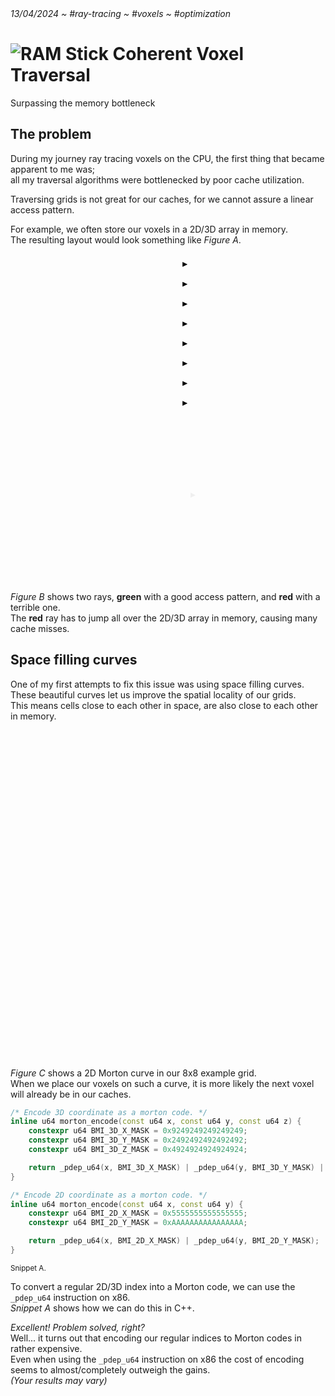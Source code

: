 <div class="page-head">
    <i>13/04/2024 ~ #ray-tracing ~ #voxels ~ #optimization</i>
    <h1><img src="../assets/images/ram-stick.png" title="RAM Stick"> Coherent Voxel Traversal</h1>
    <p>Surpassing the <span class="yellow">memory bottleneck</span></p>
</div>

## The problem

During my journey ray tracing voxels on the CPU, the first thing that became apparent to me was;<br>
all my traversal algorithms were bottlenecked by poor cache utilization.

Traversing grids is not great for our caches, for we cannot assure a <span class="yellow">linear access pattern</span>.

For example, we often store our voxels in a 2D/3D array in memory.<br>
The resulting layout would look something like *Figure A*.
<div class="h-group">
<figure title="Figure A: Typical grid order in memory.">
    <svg class="fig" width="256" viewBox="0 0 258 258">
        <pattern id="grid" patternUnits="userSpaceOnUse" width="32" height="32">
            <line x1="0" y1="0" x2="0" y2="32" stroke="var(--fig-w20)" stroke-width="5" />
            <line x1="0" y1="0" x2="32" y2="0" stroke="var(--fig-w20)" stroke-width="5" />
        </pattern>
        <rect x="0" y="0" width="258" height="258" fill="url(#grid)" />
        <g>
            <defs>
                <marker id="arrow" viewBox="0 -5 10 10" refX="5" refY="0" markerWidth="4" markerHeight="4" orient="auto">
                    <path stroke="var(--fig-y90)" fill="var(--fig-y90)" d="M0,-5L10,0L0,5" />
                </marker>
            </defs>
            <line x1="241" y1="17" x2="17" y2="49" stroke="var(--fig-y50)" stroke-width="2" stroke-linecap="round" />
            <line x1="241" y1="49" x2="17" y2="81" stroke="var(--fig-y50)" stroke-width="2" stroke-linecap="round" />
            <line x1="241" y1="81" x2="17" y2="113" stroke="var(--fig-y50)" stroke-width="2" stroke-linecap="round" />
            <line x1="241" y1="113" x2="17" y2="145" stroke="var(--fig-y50)" stroke-width="2" stroke-linecap="round" />
            <line x1="241" y1="145" x2="17" y2="177" stroke="var(--fig-y50)" stroke-width="2" stroke-linecap="round" />
            <line x1="241" y1="177" x2="17" y2="209" stroke="var(--fig-y50)" stroke-width="2" stroke-linecap="round" />
            <line x1="241" y1="209" x2="17" y2="241" stroke="var(--fig-y50)" stroke-width="2" stroke-linecap="round" />
            <line x1="17" y1="17" x2="241" y2="17" stroke="var(--fig-y90)" stroke-width="2" stroke-linecap="round" marker-end="url(#arrow)" />
            <line x1="17" y1="49" x2="241" y2="49" stroke="var(--fig-y90)" stroke-width="2" stroke-linecap="round" marker-end="url(#arrow)" />
            <line x1="17" y1="81" x2="241" y2="81" stroke="var(--fig-y90)" stroke-width="2" stroke-linecap="round" marker-end="url(#arrow)" />
            <line x1="17" y1="113" x2="241" y2="113" stroke="var(--fig-y90)" stroke-width="2" stroke-linecap="round" marker-end="url(#arrow)" />
            <line x1="17" y1="145" x2="241" y2="145" stroke="var(--fig-y90)" stroke-width="2" stroke-linecap="round" marker-end="url(#arrow)" />
            <line x1="17" y1="177" x2="241" y2="177" stroke="var(--fig-y90)" stroke-width="2" stroke-linecap="round" marker-end="url(#arrow)" />
            <line x1="17" y1="209" x2="241" y2="209" stroke="var(--fig-y90)" stroke-width="2" stroke-linecap="round" marker-end="url(#arrow)" />
            <line x1="17" y1="241" x2="241" y2="241" stroke="var(--fig-y90)" stroke-width="2" stroke-linecap="round" marker-end="url(#arrow)" />
        </g>
    </svg>
</figure>
<figure title="Figure B: The good and the horrible...">
    <svg class="fig" width="256" viewBox="0 0 258 258">
        <pattern id="grid" patternUnits="userSpaceOnUse" width="32" height="32">
            <line x1="0" y1="0" x2="0" y2="32" stroke="var(--fig-w20)" stroke-width="5" />
            <line x1="0" y1="0" x2="32" y2="0" stroke="var(--fig-w20)" stroke-width="5" />
        </pattern>
        <rect x="0" y="0" width="258" height="258" fill="url(#grid)" />
        <g opacity="0">
            <defs>
                <marker id="arrow-success" viewBox="0 -5 10 10" refX="5" refY="0" markerWidth="4" markerHeight="4" orient="auto">
                    <path stroke="var(--fig-success)" fill="var(--fig-success)" d="M0,-5L10,0L0,5" />
                </marker>
            </defs>
            <rect x="1" y="97" width="32" height="32" fill="none" stroke="var(--fig-success-50)" stroke-width="2.5" stroke-linecap="round" />
            <rect x="33" y="97" width="32" height="32" fill="none" stroke="var(--fig-success-50)" stroke-width="2.5" stroke-linecap="round" />
            <rect x="65" y="97" width="32" height="32" fill="none" stroke="var(--fig-success-50)" stroke-width="2.5" stroke-linecap="round" />
            <rect x="97" y="97" width="32" height="32" fill="none" stroke="var(--fig-success-50)" stroke-width="2.5" stroke-linecap="round" />
            <rect x="129" y="97" width="32" height="32" fill="none" stroke="var(--fig-success-50)" stroke-width="2.5" stroke-linecap="round" />
            <rect x="161" y="97" width="32" height="32" fill="none" stroke="var(--fig-success-50)" stroke-width="2.5" stroke-linecap="round" />
            <rect x="193" y="97" width="32" height="32" fill="none" stroke="var(--fig-success-50)" stroke-width="2.5" stroke-linecap="round" />
            <rect x="225" y="97" width="32" height="32" fill="none" stroke="var(--fig-success-50)" stroke-width="2.5" stroke-linecap="round" />
            <line x1="0" y1="109" x2="254" y2="117" stroke="var(--fig-success)" stroke-width="2" stroke-linecap="round" marker-end="url(#arrow-success)" />
            <animate id="goodRayEntry" attributeName="opacity" to="5" begin="0;badRayExit.end" dur="5.0s" fill="freeze" />
            <animate id="goodRayExit" attributeName="opacity" to="0" begin="goodRayEntry.end" dur="5.0s" fill="freeze" />
        </g>
        <g opacity="0">
            <defs>
                <marker id="arrow-error" viewBox="0 -5 10 10" refX="5" refY="0" markerWidth="4" markerHeight="4" orient="auto">
                    <path stroke="var(--fig-error)" fill="var(--fig-error)" d="M0,-5L10,0L0,5" />
                </marker>
            </defs>
            <rect x="65" y="1" width="32" height="32" fill="none" stroke="var(--fig-error-50)" stroke-width="2.5" stroke-linecap="round" />
            <rect x="65" y="33" width="32" height="32" fill="none" stroke="var(--fig-error-50)" stroke-width="2.5" stroke-linecap="round" />
            <rect x="97" y="33" width="32" height="32" fill="none" stroke="var(--fig-error-50)" stroke-width="2.5" stroke-linecap="round" />
            <rect x="97" y="65" width="32" height="32" fill="none" stroke="var(--fig-error-50)" stroke-width="2.5" stroke-linecap="round" />
            <rect x="97" y="97" width="32" height="32" fill="none" stroke="var(--fig-error-50)" stroke-width="2.5" stroke-linecap="round" />
            <rect x="129" y="97" width="32" height="32" fill="none" stroke="var(--fig-error-50)" stroke-width="2.5" stroke-linecap="round" />
            <rect x="129" y="129" width="32" height="32" fill="none" stroke="var(--fig-error-50)" stroke-width="2.5" stroke-linecap="round" />
            <rect x="129" y="161" width="32" height="32" fill="none" stroke="var(--fig-error-50)" stroke-width="2.5" stroke-linecap="round" />
            <rect x="129" y="193" width="32" height="32" fill="none" stroke="var(--fig-error-50)" stroke-width="2.5" stroke-linecap="round" />
            <rect x="161" y="193" width="32" height="32" fill="none" stroke="var(--fig-error-50)" stroke-width="2.5" stroke-linecap="round" />
            <rect x="161" y="225" width="32" height="32" fill="none" stroke="var(--fig-error-50)" stroke-width="2.5" stroke-linecap="round" />
            <line x1="74" y1="0" x2="184" y2="254" stroke="var(--fig-error)" stroke-width="2" stroke-linecap="round" marker-end="url(#arrow-error)" />
            <animate id="badRayEntry" attributeName="opacity" to="5" begin="goodRayExit.end" dur="5.0s" fill="freeze" />
            <animate id="badRayExit" attributeName="opacity" to="0" begin="badRayEntry.end" dur="5.0s" fill="freeze" />
        </g>
    </svg>
</figure>
</div>

*Figure B* shows two rays, **green** with a good access pattern, and **red** with a terrible one.<br>
The **red** ray has to jump all over the 2D/3D array in memory, causing many cache misses.


## Space filling curves

One of my first attempts to fix this issue was using space filling curves.<br>
These beautiful curves let us improve the <span class="yellow">spatial locality</span> of our grids.<br>
This means cells close to each other in space, are also close to each other in memory.

<div class="h-group">
<figure title="Figure C: Morton curve.">
    <svg class="fig" width="256" viewBox="0 0 258 258">
        <pattern id="grid" patternUnits="userSpaceOnUse" width="32" height="32">
            <line x1="0" y1="0" x2="0" y2="32" stroke="var(--fig-w20)" stroke-width="5" />
            <line x1="0" y1="0" x2="32" y2="0" stroke="var(--fig-w20)" stroke-width="5" />
        </pattern>
        <rect x="0" y="0" width="258" height="258" fill="url(#grid)" />
        <svg width="256" viewBox="20 299 222 222">
            <polyline fill="none" points="229.333,507.112 201.556,507.112 229.333,479.333   201.556,479.333 173.778,507.112 146,507.112 173.778,479.333 146,479.333 229.333,451.555 201.556,451.555 229.333,423.778   201.556,423.778 173.778,451.555 146,451.555 173.778,423.778 146,423.778 118.223,507.112 90.444,507.112 118.223,479.333   90.444,479.333 62.667,507.112 34.889,507.112 62.667,479.333 34.889,479.333 118.223,451.555 90.444,451.555 118.223,423.778   90.444,423.778 62.667,451.555 34.889,451.555 62.667,423.778 34.889,423.778 229.333,396 201.556,396 229.333,368.223   201.556,368.223 173.778,396 146,396 173.778,368.223 146,368.223 229.333,340.444 201.556,340.444 229.333,312.667   201.556,312.667 173.778,340.444 146,340.444 173.778,312.667 146,312.667 118.223,396 90.444,396 118.223,368.223 90.444,368.223   62.667,396 34.889,396 62.667,368.223 34.889,368.223 118.223,340.444 90.444,340.444 118.223,312.667 90.444,312.667   62.667,340.444 34.889,340.444 62.667,312.667 34.889,312.667  " stroke="var(--fig-y90)" stroke-width="1.75" stroke-linecap="round" stroke-linejoin="round"/>
        </svg>
    </svg>
</figure>
<figure title="Figure D: Hilbert curve.">
    <svg class="fig" width="256" viewBox="0 0 258 258">
        <pattern id="grid" patternUnits="userSpaceOnUse" width="32" height="32">
            <line x1="0" y1="0" x2="0" y2="32" stroke="var(--fig-w20)" stroke-width="5" />
            <line x1="0" y1="0" x2="32" y2="0" stroke="var(--fig-w20)" stroke-width="5" />
        </pattern>
        <rect x="0" y="0" width="258" height="258" fill="url(#grid)" />
        <svg width="256" viewBox="0 0 512 512">
            <path xmlns="http://www.w3.org/2000/svg" d="M32,32v64h64v-64h64h64v64h-64v64h64v64h-64h-64v-64h-64v64v64h64v64h-64v64v64h64v-64h64v64h64v-64v-64h-64v-64h64h64h64v64h-64v64v64h64v-64h64v64h64v-64v-64h-64v-64h64v-64v-64h-64v64h-64h-64v-64h64v-64h-64v-64h64h64v64h64v-64" fill="none" stroke="var(--fig-y90)" stroke-width="4" stroke-linecap="round" stroke-linejoin="round"/>
        </svg>
    </svg>
</figure>
</div>

*Figure C* shows a 2D Morton curve in our 8x8 example grid.<br>
When we place our voxels on such a curve, it is more likely the next voxel will already be in our caches.

<div>

```cpp
/* Encode 3D coordinate as a morton code. */
inline u64 morton_encode(const u64 x, const u64 y, const u64 z) {
    constexpr u64 BMI_3D_X_MASK = 0x9249249249249249;
    constexpr u64 BMI_3D_Y_MASK = 0x2492492492492492;
    constexpr u64 BMI_3D_Z_MASK = 0x4924924924924924;

    return _pdep_u64(x, BMI_3D_X_MASK) | _pdep_u64(y, BMI_3D_Y_MASK) | _pdep_u64(z, BMI_3D_Z_MASK);
}

/* Encode 2D coordinate as a morton code. */
inline u64 morton_encode(const u64 x, const u64 y) {
    constexpr u64 BMI_2D_X_MASK = 0x5555555555555555;
    constexpr u64 BMI_2D_Y_MASK = 0xAAAAAAAAAAAAAAAA;

    return _pdep_u64(x, BMI_2D_X_MASK) | _pdep_u64(y, BMI_2D_Y_MASK);
}
```
<sup>Snippet A.</sup>
</div>

To convert a regular 2D/3D index into a Morton code, we can use the `_pdep_u64` instruction on x86.<br>
*Snippet A* shows how we can do this in C++.

*Excellent! Problem solved, right?*<br>
Well... it turns out that encoding our regular indices to Morton codes in rather expensive.<br>
Even when using the `_pdep_u64` instruction on x86 the cost of encoding seems to almost/completely outweigh the gains.<br>
*(Your results may vary)*
